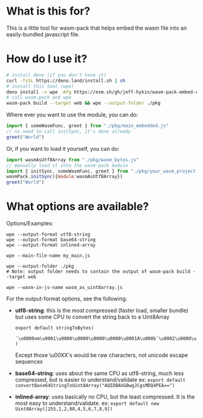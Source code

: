 # What is this for?

This is a little tool for wasm-pack that helps embed the wasm file into an easily-bundled javascript file.

# How do I use it?

```sh
# install deno (if you don't have it)
curl -fsSL https://deno.land/install.sh | sh
# install this tool (wpe)
deno install -n wpe -Afg https://esm.sh/gh/jeff-hykin/wasm-pack-embed-unofficial@1.0.0.3/wpe.js
# call wasm-pack and wpe
wasm-pack build --target web && wpe --output-folder ./pkg
```

Where ever you want to use the module, you can do: 
```js
import { someWasmFunc, greet } from "./pkg/main_embedded.js"
// no need to call initSync, it's done already
greet("World")
```

Or, if you want to load it yourself, you can do:
```js
import wasmAsUtf8Array from "./pkg/wasm_bytes.js"
// manually load it into the wasm-pack module
import { initSync, someWasmFunc, greet } from "./pkg/your_wasm_project.js"
wasmPack.initSync({module:wasmAsUtf8Array})
greet("World")
```

# What options are available?

Options/Examples:
```
wpe --output-format utf8-string
wpe --output-format base64-string
wpe --output-format inlined-array

wpe --main-file-name my_main.js

wpe --output-folder ./pkg
# Note: output folder needs to contain the output of wasm-pack build --target web

wpe --wasm-in-js-name wasm_as_uint8array.js
```

For the output-format options, see the following:
    
- **utf8-string**: this is the most compressed (faster load, smaller bundle)
    but uses some CPU to convert the string back to a Uint8Array<br>
    ```
    export default stringToBytes(
        `\u0000xm\u0001\u0000\u0000\u0000\u0000\u0001A\u000b`\u0002\u0000\u0001\``
    )
    ```
    Except those \u00XX's would be raw characters, not unicode escape sequences

- **base64-string**: uses about the same CPU as utf8-string, much less compressed,
    but is easier to understand/validate
    ex: `export default convertBase64StringToUint8Array("AQIDBAUGBwgJCgsMDQ4PEA==")`

- **inlined-array**: uses basically no CPU, but the least compressed. 
    It is the most easy to understand/validate.
    ex: `export default new Uint8Array([255,1,2,88,4,5,6,7,8,9])`
